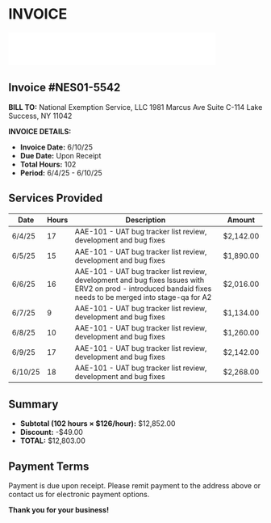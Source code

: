 # INVOICE

![W3EVOLUTIONS Logo](assets/w3evolutions_logo.png)

## Invoice #NES01-5542

**BILL TO:**
National Exemption Service, LLC
1981 Marcus Ave
Suite C-114
Lake Success, NY 11042

**INVOICE DETAILS:**
- **Invoice Date:** 6/10/25
- **Due Date:** Upon Receipt
- **Total Hours:** 102
- **Period:** 6/4/25 - 6/10/25

## Services Provided

| Date | Hours | Description | Amount |
|------|-------|-------------|--------|
| 6/4/25 | 17 | AAE-101 - UAT bug tracker list review, development and bug fixes | $2,142.00 |
| 6/5/25 | 15 | AAE-101 - UAT bug tracker list review, development and bug fixes | $1,890.00 |
| 6/6/25 | 16 | AAE-101 - UAT bug tracker list review, development and bug fixes Issues with ERV2 on prod - introduced bandaid fixes needs to be merged into stage-qa for A2 | $2,016.00 |
| 6/7/25 | 9 | AAE-101 - UAT bug tracker list review, development and bug fixes | $1,134.00 |
| 6/8/25 | 10 | AAE-101 - UAT bug tracker list review, development and bug fixes | $1,260.00 |
| 6/9/25 | 17 | AAE-101 - UAT bug tracker list review, development and bug fixes | $2,142.00 |
| 6/10/25 | 18 | AAE-101 - UAT bug tracker list review, development and bug fixes | $2,268.00 |


## Summary

- **Subtotal (102 hours × $126/hour):** $12,852.00
- **Discount:** -$49.00
- **TOTAL:** $12,803.00

## Payment Terms

Payment is due upon receipt. Please remit payment to the address above or contact us for electronic payment options.

**Thank you for your business!**
